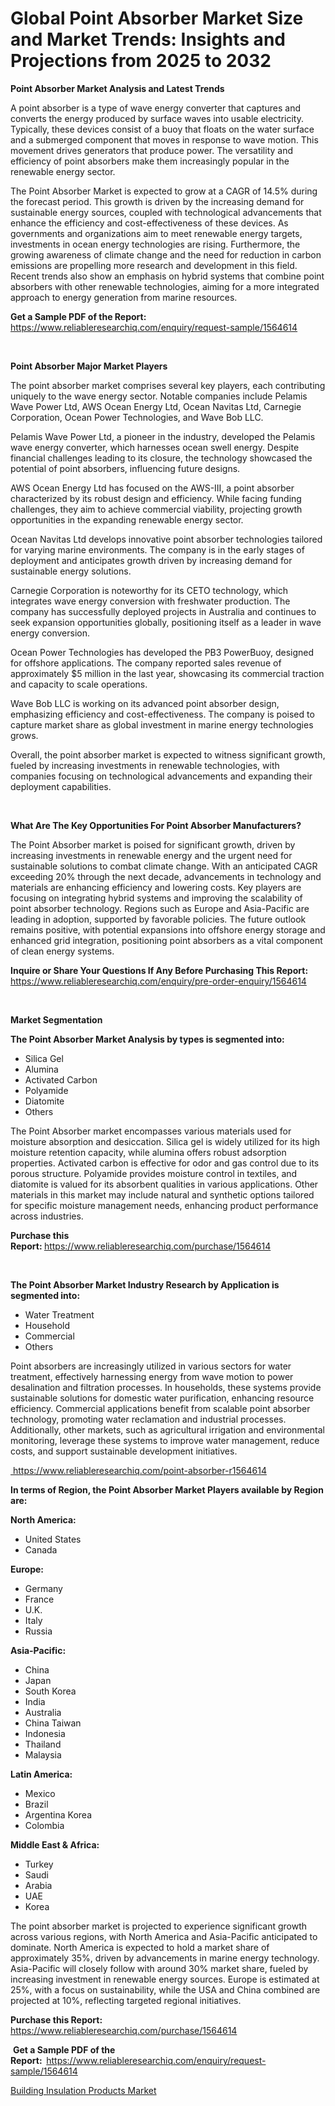 <p><h1>Global Point Absorber Market Size and Market Trends: Insights and Projections from 2025 to 2032</h1></p><p><strong>Point Absorber Market Analysis and Latest Trends</strong></p>
<p><p>A point absorber is a type of wave energy converter that captures and converts the energy produced by surface waves into usable electricity. Typically, these devices consist of a buoy that floats on the water surface and a submerged component that moves in response to wave motion. This movement drives generators that produce power. The versatility and efficiency of point absorbers make them increasingly popular in the renewable energy sector.</p><p>The Point Absorber Market is expected to grow at a CAGR of 14.5% during the forecast period. This growth is driven by the increasing demand for sustainable energy sources, coupled with technological advancements that enhance the efficiency and cost-effectiveness of these devices. As governments and organizations aim to meet renewable energy targets, investments in ocean energy technologies are rising. Furthermore, the growing awareness of climate change and the need for reduction in carbon emissions are propelling more research and development in this field. Recent trends also show an emphasis on hybrid systems that combine point absorbers with other renewable technologies, aiming for a more integrated approach to energy generation from marine resources.</p></p>
<p><strong>Get a Sample PDF of the Report:&nbsp;</strong> <a href="https://www.reliableresearchiq.com/enquiry/request-sample/1564614?utm_campaign=3026&utm_medium=2&utm_source=Github&utm_content=ia&utm_term=31032025&utm_id=point-absorber">https://www.reliableresearchiq.com/enquiry/request-sample/1564614</a></p>
<p>&nbsp;</p>
<p><strong>Point Absorber Major Market Players</strong></p>
<p><p>The point absorber market comprises several key players, each contributing uniquely to the wave energy sector. Notable companies include Pelamis Wave Power Ltd, AWS Ocean Energy Ltd, Ocean Navitas Ltd, Carnegie Corporation, Ocean Power Technologies, and Wave Bob LLC.</p><p>Pelamis Wave Power Ltd, a pioneer in the industry, developed the Pelamis wave energy converter, which harnesses ocean swell energy. Despite financial challenges leading to its closure, the technology showcased the potential of point absorbers, influencing future designs.</p><p>AWS Ocean Energy Ltd has focused on the AWS-III, a point absorber characterized by its robust design and efficiency. While facing funding challenges, they aim to achieve commercial viability, projecting growth opportunities in the expanding renewable energy sector.</p><p>Ocean Navitas Ltd develops innovative point absorber technologies tailored for varying marine environments. The company is in the early stages of deployment and anticipates growth driven by increasing demand for sustainable energy solutions.</p><p>Carnegie Corporation is noteworthy for its CETO technology, which integrates wave energy conversion with freshwater production. The company has successfully deployed projects in Australia and continues to seek expansion opportunities globally, positioning itself as a leader in wave energy conversion.</p><p>Ocean Power Technologies has developed the PB3 PowerBuoy, designed for offshore applications. The company reported sales revenue of approximately $5 million in the last year, showcasing its commercial traction and capacity to scale operations.</p><p>Wave Bob LLC is working on its advanced point absorber design, emphasizing efficiency and cost-effectiveness. The company is poised to capture market share as global investment in marine energy technologies grows.</p><p>Overall, the point absorber market is expected to witness significant growth, fueled by increasing investments in renewable technologies, with companies focusing on technological advancements and expanding their deployment capabilities.</p></p>
<p>&nbsp;</p>
<p><strong>What Are The Key Opportunities For Point Absorber Manufacturers?</strong></p>
<p><p>The Point Absorber market is poised for significant growth, driven by increasing investments in renewable energy and the urgent need for sustainable solutions to combat climate change. With an anticipated CAGR exceeding 20% through the next decade, advancements in technology and materials are enhancing efficiency and lowering costs. Key players are focusing on integrating hybrid systems and improving the scalability of point absorber technology. Regions such as Europe and Asia-Pacific are leading in adoption, supported by favorable policies. The future outlook remains positive, with potential expansions into offshore energy storage and enhanced grid integration, positioning point absorbers as a vital component of clean energy systems.</p></p>
<p><strong>Inquire or Share Your Questions If Any Before Purchasing This Report:</strong> <a href="https://www.reliableresearchiq.com/enquiry/pre-order-enquiry/1564614?utm_campaign=3026&utm_medium=2&utm_source=Github&utm_content=ia&utm_term=31032025&utm_id=point-absorber">https://www.reliableresearchiq.com/enquiry/pre-order-enquiry/1564614</a></p>
<p>&nbsp;</p>
<p><strong>Market Segmentation</strong></p>
<p><strong>The Point Absorber Market Analysis by types is segmented into:</strong></p>
<p><ul><li>Silica Gel</li><li>Alumina</li><li>Activated Carbon</li><li>Polyamide</li><li>Diatomite</li><li>Others</li></ul></p>
<p><p>The Point Absorber market encompasses various materials used for moisture absorption and desiccation. Silica gel is widely utilized for its high moisture retention capacity, while alumina offers robust adsorption properties. Activated carbon is effective for odor and gas control due to its porous structure. Polyamide provides moisture control in textiles, and diatomite is valued for its absorbent qualities in various applications. Other materials in this market may include natural and synthetic options tailored for specific moisture management needs, enhancing product performance across industries.</p></p>
<p><strong>Purchase this Report:&nbsp;</strong><a href="https://www.reliableresearchiq.com/purchase/1564614?utm_campaign=3026&utm_medium=2&utm_source=Github&utm_content=ia&utm_term=31032025&utm_id=point-absorber">https://www.reliableresearchiq.com/purchase/1564614</a></p>
<p>&nbsp;</p>
<p><strong>The Point Absorber Market Industry Research by Application is segmented into:</strong></p>
<p><ul><li>Water Treatment</li><li>Household</li><li>Commercial</li><li>Others</li></ul></p>
<p><p>Point absorbers are increasingly utilized in various sectors for water treatment, effectively harnessing energy from wave motion to power desalination and filtration processes. In households, these systems provide sustainable solutions for domestic water purification, enhancing resource efficiency. Commercial applications benefit from scalable point absorber technology, promoting water reclamation and industrial processes. Additionally, other markets, such as agricultural irrigation and environmental monitoring, leverage these systems to improve water management, reduce costs, and support sustainable development initiatives.</p></p>
<p><a href="https://www.reliableresearchiq.com/point-absorber-r1564614?utm_campaign=3026&utm_medium=2&utm_source=Github&utm_content=ia&utm_term=31032025&utm_id=point-absorber">&nbsp;https://www.reliableresearchiq.com/point-absorber-r1564614</a></p>
<p><strong>In terms of Region, the Point Absorber Market Players available by Region are:</strong></p>
<p>
    <p> <strong> North America: </strong>
        <ul>
            <li>United States</li>
            <li>Canada</li>
        </ul>
        </p> 
    <p> <strong> Europe: </strong>
        <ul>
            <li>Germany</li>
            <li>France</li>
            <li>U.K.</li>
            <li>Italy</li>
            <li>Russia</li>
        </ul>
        </p> 
    <p> <strong> Asia-Pacific: </strong>
        <ul>
            <li>China</li>
            <li>Japan</li>
            <li>South Korea</li>
            <li>India</li>
            <li>Australia</li>
            <li>China Taiwan</li>
            <li>Indonesia</li>
            <li>Thailand</li>
            <li>Malaysia</li>
        </ul>
        </p> 
    <p> <strong> Latin America: </strong>
        <ul>
            <li>Mexico</li>
            <li>Brazil</li>
            <li>Argentina Korea</li>
            <li>Colombia</li>
        </ul>
        </p> 
    <p> <strong> Middle East & Africa: </strong>
        <ul>
            <li>Turkey</li>
            <li>Saudi</li>
            <li>Arabia</li>
            <li>UAE</li>
            <li>Korea</li>
        </ul>
    </p>
    </p>
<p><p>The point absorber market is projected to experience significant growth across various regions, with North America and Asia-Pacific anticipated to dominate. North America is expected to hold a market share of approximately 35%, driven by advancements in marine energy technology. Asia-Pacific will closely follow with around 30% market share, fueled by increasing investment in renewable energy sources. Europe is estimated at 25%, with a focus on sustainability, while the USA and China combined are projected at 10%, reflecting targeted regional initiatives.</p></p>
<p><strong>Purchase this Report: </strong><a href="https://www.reliableresearchiq.com/purchase/1564614?utm_campaign=3026&utm_medium=2&utm_source=Github&utm_content=ia&utm_term=31032025&utm_id=point-absorber">https://www.reliableresearchiq.com/purchase/1564614</a></p>
<p>&nbsp;<strong>Get a Sample PDF of the Report:&nbsp;&nbsp;</strong><a href="https://www.reliableresearchiq.com/enquiry/request-sample/1564614?utm_campaign=3026&utm_medium=2&utm_source=Github&utm_content=ia&utm_term=31032025&utm_id=point-absorber">https://www.reliableresearchiq.com/enquiry/request-sample/1564614</a></p>
<p><strong></strong></p>
<p><p><a href="https://github.com/muhjanaidu/Market-Research-Report-List-1/blob/main/building-insulation-products-market.md?utm_campaign=3026&utm_medium=2&utm_source=Github&utm_content=ia&utm_term=31032025&utm_id=point-absorber">Building Insulation Products Market</a></p></p>